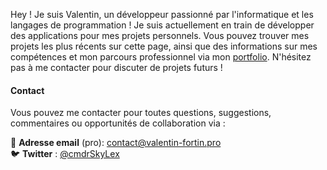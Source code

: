 Hey ! Je suis Valentin, un développeur passionné par l'informatique et les langages de programmation ! Je suis actuellement en train de développer des applications pour mes projets personnels. Vous pouvez trouver mes projets les plus récents sur cette page, ainsi que des informations sur mes compétences et mon parcours professionnel via mon [portfolio](https://www.valentin-fortin.pro). N'hésitez pas à me contacter pour discuter de projets futurs !

#### Contact

Vous pouvez me contacter pour toutes questions, suggestions, commentaires ou opportunités de collaboration via :

📧 **Adresse email** (pro): contact@valentin-fortin.pro<br>
🐦 **Twitter** : [@cmdrSkyLex](https://twitter.com/cmdrSkyLex)</br>
